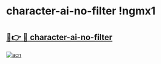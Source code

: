 # character-ai-no-filter !ngmx1

# <h2><a href="https://xelpsi.esa.edu.pl?title=character-ai-no-filter&ref=ngmx1">🔗👉 🔴 character-ai-no-filter</a></h2>

[![acn](https://github.com/user-attachments/assets/0f9c940e-d8b0-45ae-aac7-cd30a18b3e1c)](https://xelpsi.esa.edu.pl?title=character-ai-no-filter&ref=ngmx1)


